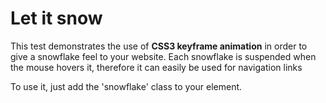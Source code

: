 
Let it snow
============

This test demonstrates the use of **CSS3 keyframe animation** in order to give a snowflake feel to your website. Each snowflake is suspended when the mouse hovers it, therefore it can easily be used for navigation links

To use it, just add the 'snowflake' class to your element.
